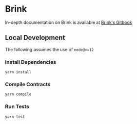 # Brink

In-depth documentation on Brink is available at [Brink's Gitbook](https://app.gitbook.com/@brink/s/brink/)

## Local Development
The following assumes the use of `node@>=12`
### Install Dependencies
`yarn install`
### Compile Contracts
`yarn compile`
### Run Tests
`yarn test`
